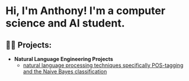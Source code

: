 <h1>Hi, I'm Anthony! I'm a computer science and AI student.</h1>


<h2>👨‍💻 Projects:</h2>

- <b>Natural Language Engineering Projects</b>
  - [natural language processing techniques specifically POS-tagging and the Naive Bayes classification](https://github.com/anthonyguerges/anthonyguerges/blob/main/Projects/NLE_project.ipynb)
